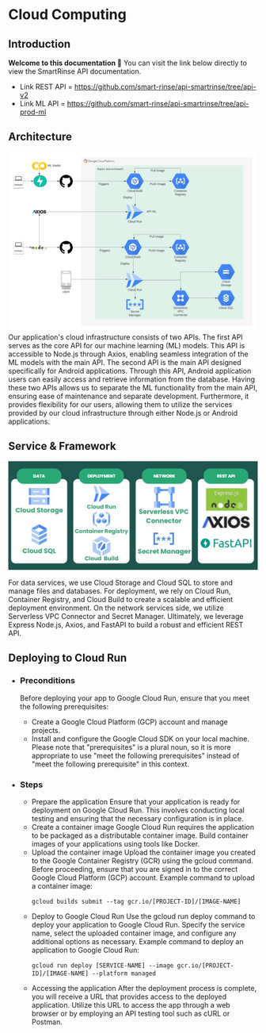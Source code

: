 # Cloud Computing

## Introduction
****Welcome to this documentation 👋****
You can visit the link below directly to view the SmartRinse API documentation.
- Link REST API = https://github.com/smart-rinse/api-smartrinse/tree/api-v2 
- Link ML API = https://github.com/smart-rinse/api-smartrinse/tree/api-prod-ml

## Architecture
![alt text](https://github.com/smart-rinse/api-smartrinse/blob/cloud-computing/img/arsitektur-cloud.jpeg?raw=true)
Our application's cloud infrastructure consists of two APIs.
The first API serves as the core API for our machine learning (ML) models. This API is accessible to Node.js through Axios, enabling seamless integration of the ML models with the main API.
The second API is the main API designed specifically for Android applications. Through this API, Android application users can easily access and retrieve information from the database.
Having these two APIs allows us to separate the ML functionality from the main API, ensuring ease of maintenance and separate development. 
Furthermore, it provides flexibility for our users, allowing them to utilize the services provided by our cloud infrastructure through either Node.js or Android applications.

## Service & Framework
<p align="center">
  <img src="https://github.com/smart-rinse/api-smartrinse/blob/cloud-computing/img/Service.jpeg?raw=true" alt="Service Image">
</p>
For data services, we use Cloud Storage and Cloud SQL to store and manage files and databases. For deployment, we rely on Cloud Run, Container Registry, and Cloud Build to create a scalable and efficient deployment environment. On the network services side, we utilize Serverless VPC Connector and Secret Manager. Ultimately, we leverage Express Node.js, Axios, and FastAPI to build a robust and efficient REST API.

## Deploying to Cloud Run
- ### Preconditions
  Before deploying your app to Google Cloud Run, ensure that you meet the following prerequisites:
  - Create a Google Cloud Platform (GCP) account and manage projects.
  - Install and configure the Google Cloud SDK on your local machine.
  Please note that "prerequisites" is a plural noun, so it is more appropriate to use "meet the following prerequisites" instead of "meet the following prerequisite" in this context.

- ### Steps
  - Prepare the application
    Ensure that your application is ready for deployment on Google Cloud Run. This involves conducting local testing and ensuring that the necessary configuration is in place.
  - Create a container image
    Google Cloud Run requires the application to be packaged as a distributable container image. Build container images of your applications using tools like Docker.
  - Upload the container image
    Upload the container image you created to the Google Container Registry (GCR) using the gcloud command. Before proceeding, ensure that you are signed in to the correct Google Cloud Platform (GCP) account.
    Example command to upload a container image:
    ```
    gcloud builds submit --tag gcr.io/[PROJECT-ID]/[IMAGE-NAME]
    ```
  - Deploy to Google Cloud Run
    Use the gcloud run deploy command to deploy your application to Google Cloud Run. Specify the service name, select the uploaded container image, and configure any additional options as necessary.
    Example command to deploy an application to Google Cloud Run:
    ```
    gcloud run deploy [SERVICE-NAME] --image gcr.io/[PROJECT-ID]/[IMAGE-NAME] --platform managed
    ```
  - Accessing the application
    After the deployment process is complete, you will receive a URL that provides access to the deployed application. Utilize this URL to access the app through a web browser or by employing an API testing tool such as cURL or Postman.



